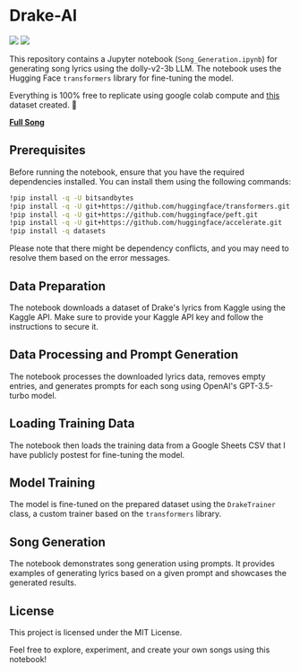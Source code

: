 # Drake-AI

<img src="{https://tinyurl.com/2p9ft7xf}" />
<img src="{https://img.shields.io/badge/Kaggle-20BEFF?style=for-the-badge&logo=Kaggle&logoColor=white}" />


This repository contains a Jupyter notebook (`Song_Generation.ipynb`) for generating song lyrics using the dolly-v2-3b LLM. The notebook uses the Hugging Face `transformers` library for fine-tuning the model. 

Everything is 100% free to replicate using google colab compute and [this](https://docs.google.com/spreadsheets/d/e/2PACX-1vTjn49YWFG5pzoXyw7f4IU2TXw0vu0pCjHWc3k9qbd9MSADgr4SoGTljMKPblRWYo9xsAjOXD7ytUff/pub?output=csv) dataset created. 💯

**[Full Song](https://youtu.be/LeKcMHyd0m0)**

## Prerequisites

Before running the notebook, ensure that you have the required dependencies installed. You can install them using the following commands:

```bash
!pip install -q -U bitsandbytes
!pip install -q -U git+https://github.com/huggingface/transformers.git
!pip install -q -U git+https://github.com/huggingface/peft.git
!pip install -q -U git+https://github.com/huggingface/accelerate.git
!pip install -q datasets
```

Please note that there might be dependency conflicts, and you may need to resolve them based on the error messages.

## Data Preparation

The notebook downloads a dataset of Drake's lyrics from Kaggle using the Kaggle API. Make sure to provide your Kaggle API key and follow the instructions to secure it.

## Data Processing and Prompt Generation

The notebook processes the downloaded lyrics data, removes empty entries, and generates prompts for each song using OpenAI's GPT-3.5-turbo model.

## Loading Training Data

The notebook then loads the training data from a Google Sheets CSV that I have publicly postest for fine-tuning the model.

## Model Training

The model is fine-tuned on the prepared dataset using the `DrakeTrainer` class, a custom trainer based on the `transformers` library.

## Song Generation

The notebook demonstrates song generation using prompts. It provides examples of generating lyrics based on a given prompt and showcases the generated results.

## License

This project is licensed under the MIT License.

Feel free to explore, experiment, and create your own songs using this notebook!
